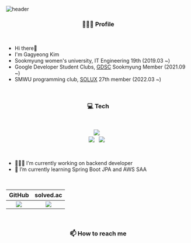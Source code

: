 ![header](https://capsule-render.vercel.app/api?type=waving&color=0:fbc7d4,100:80d0f0&height=210&section=header&text=GaGa-Kim&fontSize=40&fontAlign=85&fontAlignY=40&fontColor=f7f5f5&animation=fadeIn)

<h3 align="center">🙋🏻‍♀️ Profile</h3></br>

- Hi there👋
- I'm Gagyeong Kim
- Sookmyung women's university, IT Engineering 19th (2019.03 ~)
- Google Developer Student Clubs, [GDSC](https://sites.google.com/view/dsc-sookmyung/home) Sookmyung Member (2021.09 ~)
- SMWU programming club, [SOLUX](https://solux.tistory.com/) 27th member (2022.03 ~)
</br>

<h3 align="center">💻 Tech</h3></br>
<!-- 
<img src="https://img.shields.io/badge/Firebase-FFCA28?style=flat-square&logo=firebase&logoColor=white"/>
Firebase, MongoDB, AWS, Spring, Java, Python, C++, GCP, Notion, Trello, MySQL, React -->
<p align="center">
  <img src="https://img.shields.io/badge/Python-3766AB?style=flat-square&logo=Python&logoColor=white"/> &nbsp 
  <br>
  <img src="https://img.shields.io/badge/Spring%20Boot-6DB33F?style=flat-square&logo=Spring&logoColor=white"/> &nbsp 
  <img src="https://img.shields.io/badge/React-61DAFB?style=flat-square&logo=React&logoColor=black"/> &nbsp 
</p>
</br>

- 👩🏻‍💻 I’m currently working on backend developer
- 🌱 I’m currently learning Spring Boot JPA and AWS SAA
</br>

|GitHub|solved.ac|
|:-:|:-:|
|<img src="https://github-readme-stats.vercel.app/api?username=GaGa-Kim&theme=graywhite&show_icons=true"/>|<img src="http://mazassumnida.wtf/api/v2/generate_badge?boj=wn8925">|

</br>

<h3 align="center">📫 How to reach me</h3>

<!-- 
<img src="https://img.shields.io/badge/Firebase-FFCA28?style=flat-square&logo=firebase&logoColor=white"/>
gagakim 티스토리(Tech blog), 숙명 이메일, 
-->

